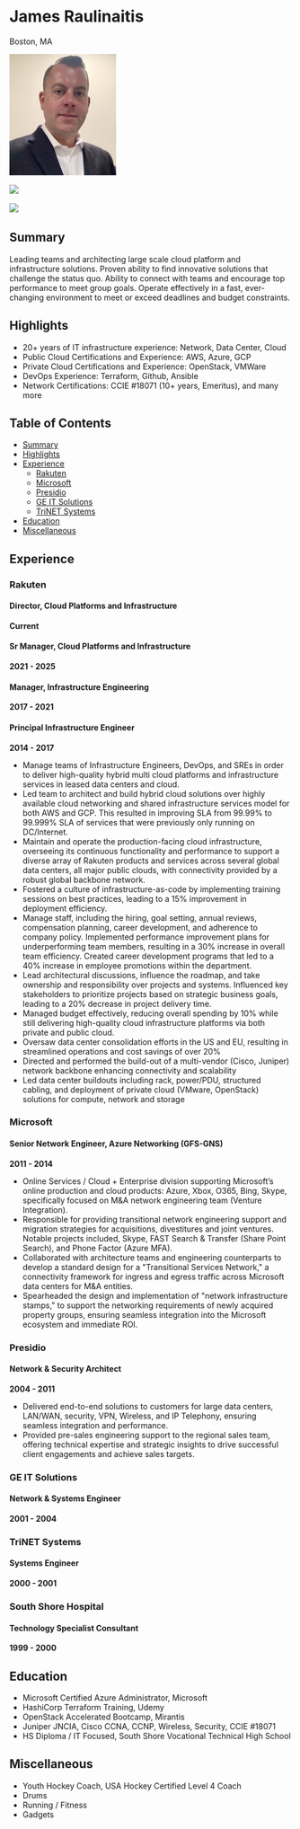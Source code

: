 # James Raulinaitis
Boston, MA

![ProfilePic](https://raw.githubusercontent.com/jamesraul/jamesraul.github.io/master/profilepic.jpg)

[![](https://content.linkedin.com/content/dam/me/business/en-us/amp/brand-site/v2/bg/LI-Bug.svg.original.svg)](https://www.linkedin.com/in/jamesraul)

[![](https://ts2.mm.bing.net/th?id=OIP.MvrHgBzLaVfvb9k54h2iqwHaHa&pid=15.1)](https://forms.microsoft.com/Pages/ResponsePage.aspx?id=DQSIkWdsW0yxEjajBLZtrQAAAAAAAAAAAANAAZsMLtZURE5BMkJZVUJNWTZNSkYyT0k1NjFVQUM3SS4u)

## Summary 
Leading teams and architecting large scale cloud platform and infrastructure solutions. Proven ability to find innovative solutions that challenge the status quo. Ability to connect with teams and encourage top performance to meet group goals. Operate effectively in a fast, ever-changing environment to meet or exceed deadlines and budget constraints. 

## Highlights
- 20+ years of IT infrastructure experience: Network, Data Center, Cloud          
- Public Cloud Certifications and Experience: AWS, Azure, GCP
- Private Cloud Certifications and Experience: OpenStack, VMWare
- DevOps Experience: Terraform, Github, Ansible
- Network Certifications: CCIE #18071 (10+ years, Emeritus), and many more

## Table of Contents
* [Summary](#summary)
* [Highlights](#highlights)
* [Experience](#experience)
  * [Rakuten](#rakuten)
  * [Microsoft](#microsoft)
  * [Presidio](#presidio)
  * [GE IT Solutions](#ge-it-solutions)
  * [TriNET Systems](#trinet-systems)
* [Education](#education)
* [Miscellaneous](#miscellaneous)


## Experience
### Rakuten
#### Director, Cloud Platforms and Infrastructure
**Current**
#### Sr Manager, Cloud Platforms and Infrastructure
**2021 - 2025**
#### Manager, Infrastructure Engineering
**2017 - 2021**
#### Principal Infrastructure Engineer
**2014 - 2017**
- Manage teams of Infrastructure Engineers, DevOps, and SREs in order to deliver high-quality hybrid multi cloud platforms and infrastructure services in leased data centers and cloud. 
- Led team to architect and build hybrid cloud solutions over highly available cloud networking and shared infrastructure services model for both AWS and GCP. This resulted in improving SLA from 99.99% to 99.999% SLA of services that were previously only running on DC/Internet. 
- Maintain and operate the production-facing cloud infrastructure, overseeing its continuous functionality and performance to support a diverse array of Rakuten products and services across several global data centers, all major public clouds, with connectivity provided by a robust global backbone network.
- Fostered a culture of infrastructure-as-code by implementing training sessions on best practices, leading to a 15% improvement in deployment efficiency.
- Manage staff, including the hiring, goal setting, annual reviews, compensation planning, career development, and adherence to company policy. Implemented performance improvement plans for underperforming team members, resulting in a 30% increase in overall team efficiency. Created career development programs that led to a 40% increase in employee promotions within the department.
- Lead architectural discussions, influence the roadmap, and take ownership and responsibility over projects and systems. Influenced key stakeholders to prioritize projects based on strategic business goals, leading to a 20% decrease in project delivery time.
- Managed budget effectively, reducing overall spending by 10% while still delivering high-quality cloud infrastructure platforms via both private and public cloud.
- Oversaw data center consolidation efforts in the US and EU, resulting in streamlined operations and cost savings of over 20%
- Directed and performed the build-out of a multi-vendor (Cisco, Juniper) network backbone enhancing connectivity and scalability
- Led data center buildouts including rack, power/PDU, structured cabling, and deployment of private cloud (VMware, OpenStack) solutions for compute, network and storage 

### Microsoft
#### Senior Network Engineer, Azure Networking (GFS-GNS)
**2011 - 2014**
- Online Services / Cloud + Enterprise division supporting Microsoft’s online production and cloud products: Azure, Xbox, O365, Bing, Skype, specifically focused on M&A network engineering team (Venture Integration). 
- Responsible for providing transitional network engineering support and migration strategies for acquisitions, divestitures and joint ventures. Notable projects included, Skype, FAST Search & Transfer (Share Point Search), and Phone Factor (Azure MFA). 
- Collaborated with architecture teams and engineering counterparts to develop a standard design for a "Transitional Services Network," a connectivity framework for ingress and egress traffic across Microsoft data centers for M&A entities. 
- Spearheaded the design and implementation of "network infrastructure stamps," to support the 
networking requirements of newly acquired property groups, ensuring seamless integration into the 
Microsoft ecosystem and immediate ROI. 

### Presidio
#### Network & Security Architect
**2004 - 2011**
- Delivered end-to-end solutions to customers for large data centers, LAN/WAN, security, VPN, Wireless, and IP Telephony, ensuring seamless integration and performance. 
- Provided pre-sales engineering support to the regional sales team, offering technical expertise and strategic insights to drive successful client engagements and achieve sales targets.

### GE IT Solutions
#### Network & Systems Engineer
**2001 - 2004**

### TriNET Systems
#### Systems Engineer 
**2000 - 2001**

### South Shore Hospital
#### Technology Specialist Consultant
**1999 - 2000**

## Education
- Microsoft Certified Azure Administrator, Microsoft
- HashiCorp Terraform Training, Udemy
- OpenStack Accelerated Bootcamp, Mirantis
- Juniper JNCIA, Cisco CCNA, CCNP, Wireless, Security, CCIE #18071
- HS Diploma / IT Focused, South Shore Vocational Technical High School

## Miscellaneous
- Youth Hockey Coach, USA Hockey Certified Level 4 Coach
- Drums
- Running / Fitness
- Gadgets
